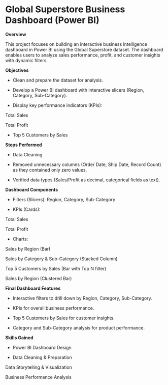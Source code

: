 # Global Superstore Business Dashboard (Power BI)
**Overview**

This project focuses on building an interactive business intelligence dashboard in Power BI using the Global Superstore dataset.
The dashboard enables users to analyze sales performance, profit, and customer insights with dynamic filters.

**Objectives**

- Clean and prepare the dataset for analysis.

- Develop a Power BI dashboard with interactive slicers (Region, Category, Sub-Category).

- Display key performance indicators (KPIs):

Total Sales

Total Profit

- Top 5 Customers by Sales

**Steps Performed**

- Data Cleaning

- Removed unnecessary columns (Order Date, Ship Date, Record Count) as they contained only zero values.

- Verified data types (Sales/Profit as decimal, categorical fields as text).

**Dashboard Components**

- Filters (Slicers): Region, Category, Sub-Category

- KPIs (Cards):

Total Sales

Total Profit

- Charts:

Sales by Region (Bar)

Sales by Category & Sub-Category (Stacked Column)

Top 5 Customers by Sales (Bar with Top N filter)

Sales by Region (Clustered Bar)

**Final Dashboard Features**

- Interactive filters to drill down by Region, Category, Sub-Category.

- KPIs for overall business performance.

- Top 5 Customers by Sales for customer insights.

- Category and Sub-Category analysis for product performance.

**Skills Gained**

- Power BI Dashboard Design

- Data Cleaning & Preparation


Data Storytelling & Visualization

Business Performance Analysis

